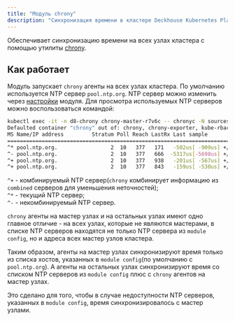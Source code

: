 ```yaml
---
title: "Модуль chrony"
description: "Синхронизация времени в кластере Deckhouse Kubernetes Platform."
---
```


Обеспечивает синхронизацию времени на всех узлах кластера с помощью утилиты [chrony](https://chrony.tuxfamily.org/).

## Как работает

Модуль запускает `chrony` агенты на всех узлах кластера.
По умолчанию используется NTP сервер `pool.ntp.org`. NTP сервер можно изменить через [настройки](https://deckhouse.ru/products/kubernetes-platform/documentation/v1/modules/chrony/configuration.html) модуля.
Для просмотра используемых NTP серверов можно воспользоваться командой:

```bash
kubectl exec -it -n d8-chrony chrony-master-r7v6c -- chronyc -N sources
Defaulted container "chrony" out of: chrony, chrony-exporter, kube-rbac-proxy
MS Name/IP address         Stratum Poll Reach LastRx Last sample
===============================================================================
^* pool.ntp.org.                 2  10   377   171   -502us[ -909us] +/- 5388us
^- pool.ntp.org.                 2  10   377   666  -5317us[-5698us] +/-  103ms
^+ pool.ntp.org.                 2  10   377   938   -201us[ -567us] +/- 5346us
^+ pool.ntp.org.                 2  10   377   843   -159us[ -530us] +/-   12ms
```

`^+` - комбинируемый NTP сервер(`chrony` комбинирует информацию из `combined` серверов для уменьшения неточностей);  
`^*` - текущий NTP сервер;  
`^-` - некомбинируемый NTP сервер.

`chrony` агенты на мастер узлах и на остальных узлах имеют одно главное отличие - на всех узлах, которые не являются мастерами, в списке NTP серверов находятся не только NTP сервера из `module config`, но и адреса всех мастер узлов кластера.  

Таким образом, агенты на мастер узлах синхронизируют время только из списка хостов, указанных в `module config`(по умолчанию с `pool.ntp.org`). А агенты на остальных узлах синхронизируют время со списком NTP серверов из `module config` плюс с `chrony` агентов на мастер узлах.  

Это сделано для того, чтобы в случае недоступности NTP серверов, указанных в `module config`, время синхронизировалось с мастер узлами.
